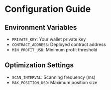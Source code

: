 # Configuration Guide

## Environment Variables
- `PRIVATE_KEY`: Your wallet private key
- `CONTRACT_ADDRESS`: Deployed contract address
- `MIN_PROFIT_USD`: Minimum profit threshold

## Optimization Settings
- `SCAN_INTERVAL`: Scanning frequency (ms)
- `MAX_POSITION_USD`: Maximum position size
